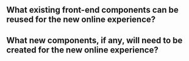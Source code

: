 ## What existing front-end components can be reused for the new online experience?

## What new components, if any, will need to be created for the new online experience?
